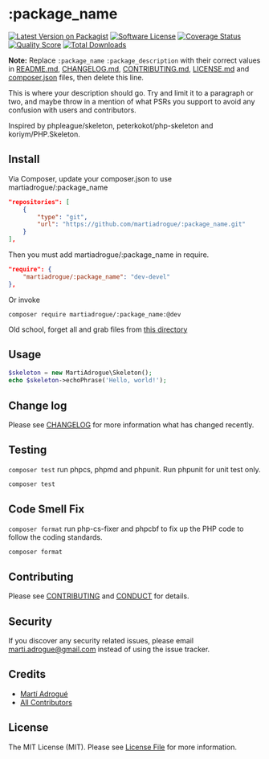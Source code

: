 # :package_name

[![Latest Version on Packagist][ico-version]][link-packagist]
[![Software License][ico-license]](LICENSE.md)
[![Coverage Status][ico-scrutinizer]][link-scrutinizer]
[![Quality Score][ico-code-quality]][link-code-quality]
[![Total Downloads][ico-downloads]][link-downloads]

**Note:** Replace ```:package_name``` ```:package_description``` with their
correct values in [README.md](README.md), [CHANGELOG.md](CHANGELOG.md), [CONTRIBUTING.md](CONTRIBUTING.md), [LICENSE.md](LICENSE.md) and
[composer.json](composer.json) files, then delete this line.

This is where your description should go. Try and limit it to a paragraph or
two, and maybe throw in a mention of what PSRs you support to avoid any
confusion with users and contributors.

Inspired by phpleague/skeleton, peterkokot/php-skeleton and koriym/PHP.Skeleton.

## Install

Via Composer, update your composer.json to use martiadrogue/:package_name

```json
"repositories": [
    {
        "type": "git",
        "url": "https://github.com/martiadrogue/:package_name.git"
    }
],
```

Then you must add martiadrogue/:package_name in require.

```json
"require": {
    "martiadrogue/:package_name": "dev-devel"
},
```

Or invoke

```shell
composer require martiadrogue/:package_name:@dev
```

Old school, forget all and grab files from [this directory][link-download]

## Usage

``` php
$skeleton = new MartiAdrogue\Skeleton();
echo $skeleton->echoPhrase('Hello, world!');
```

## Change log

Please see [CHANGELOG](CHANGELOG.md) for more information what has changed
recently.

## Testing

`composer test` run phpcs, phpmd and phpunit. Run phpunit for unit test only.

``` bash
composer test
```

## Code Smell Fix

`composer format` run php-cs-fixer and phpcbf to fix up the PHP code to follow
the coding standards.

``` bash
composer format
```

## Contributing

Please see [CONTRIBUTING](CONTRIBUTING.md) and [CONDUCT](CONDUCT.md) for
details.

## Security

If you discover any security related issues, please email
marti.adrogue@gmail.com instead of using the issue tracker.

## Credits

-   [Martí Adrogué][link-author]
-   [All Contributors][link-contributors]

## License

The MIT License (MIT). Please see [License File](LICENSE.md) for more
information.

[ico-version]: https://img.shields.io/packagist/v/martiadrogue/:package_name.svg?style=flat-square
[ico-license]: https://img.shields.io/badge/license-MIT-brightgreen.svg?style=flat-square
[ico-scrutinizer]: https://img.shields.io/scrutinizer/coverage/g/martiadrogue/:package_name.svg?style=flat-square
[ico-code-quality]: https://img.shields.io/scrutinizer/g/martiadrogue/:package_name.svg?style=flat-square
[ico-downloads]: https://img.shields.io/packagist/dt/martiadrogue/:package_name.svg?style=flat-square

[link-packagist]: https://packagist.org/packages/martiadrogue/:package_name
[link-scrutinizer]: https://scrutinizer-ci.com/g/martiadrogue/:package_name/code-structure
[link-code-quality]: https://scrutinizer-ci.com/g/martiadrogue/:package_name
[link-downloads]: https://packagist.org/packages/martiadrogue/:package_name
[link-author]: https://github.com/martiadrogue
[link-contributors]: ../../contributors
[link-download]: https://github.com/martiadrogue/:package_name/archive/master.zip
